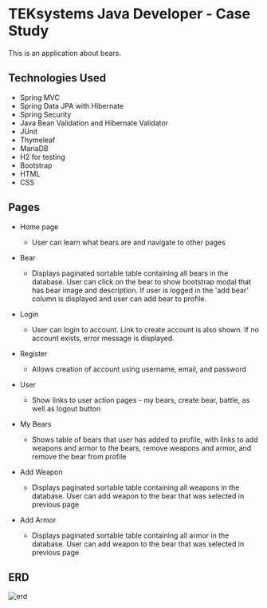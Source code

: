 # TEKsystems Java Developer - Case Study
This is an application about bears.

## Technologies Used

* Spring MVC
* Spring Data JPA with Hibernate
* Spring Security
* Java Bean Validation and Hibernate Validator
* JUnit
* Thymeleaf
* MariaDB
* H2 for testing
* Bootstrap
* HTML
* CSS

## Pages

* Home page
  - User can learn what bears are and navigate to other pages

* Bear
  - Displays paginated sortable table containing all bears in the database. User can click on the bear to show bootstrap modal that has bear image and description. If user is logged in the 'add bear' column is displayed and user can add bear to profile.

* Login
  - User can login to account. Link to create account is also shown. If no account exists, error message is displayed.

* Register
  - Allows creation of account using username, email, and password

* User
  - Show links to user action pages - my bears, create bear, battle, as well as logout button

* My Bears
  - Shows table of bears that user has added to profile, with links to add weapons and armor to the bears, remove weapons and armor, and remove the bear from profile

* Add Weapon
  - Displays paginated sortable table containing all weapons in the database. User can add weapon to the bear that was selected in previous page

* Add Armor
  - Displays paginated sortable table containing all armor in the database. User can add weapon to the bear that was selected in previous page



## ERD

![erd](https://user-images.githubusercontent.com/103460832/177068921-bd3c42b1-1060-4184-b2b6-1f4549af28b1.png)
